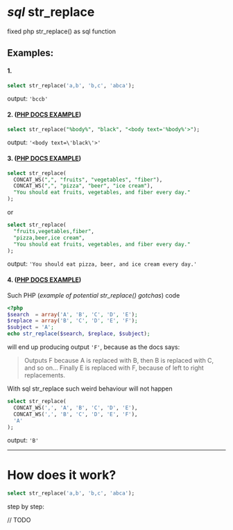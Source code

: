 # *sql* str_replace
fixed php str_replace() as sql function

## Examples:

#### 1.

```sql 
select str_replace('a,b', 'b,c', 'abca');
```

output: `'bccb'`

#### 2. ([PHP DOCS EXAMPLE](http://php.net/manual/pl/function.str-replace.php#example-4545))
```sql 
select str_replace("%body%", "black", "<body text='%body%'>");
```
output: `'<body text=\'black\'>'`

#### 3. ([PHP DOCS EXAMPLE](http://php.net/manual/pl/function.str-replace.php#example-4545))
```sql 
select str_replace(
  CONCAT_WS(",", "fruits", "vegetables", "fiber"), 
  CONCAT_WS(",", "pizza", "beer", "ice cream"), 
  "You should eat fruits, vegetables, and fiber every day."
);
```
or
```sql 
select str_replace(
  "fruits,vegetables,fiber", 
  "pizza,beer,ice cream", 
  "You should eat fruits, vegetables, and fiber every day."
);
```
output: `'You should eat pizza, beer, and ice cream every day.'`

#### 4. ([PHP DOCS EXAMPLE](http://php.net/manual/pl/function.str-replace.php#example-4546))
Such PHP (*example of potential str_replace() gotchas*) code 
```php
<?php
$search  = array('A', 'B', 'C', 'D', 'E');
$replace = array('B', 'C', 'D', 'E', 'F');
$subject = 'A';
echo str_replace($search, $replace, $subject);
```
will end up producing output `'F'`, because as the docs says:
> Outputs F because A is replaced with B, then B is replaced with C, and so on...
> Finally E is replaced with F, because of left to right replacements.

With sql str_replace such weird behaviour will not happen

```sql 
select str_replace(
  CONCAT_WS(',', 'A', 'B', 'C', 'D', 'E'),
  CONCAT_WS(',', 'B', 'C', 'D', 'E', 'F'),
  'A' 
);
```

output: `'B'`

---

# How does it work?
```sql 
select str_replace('a,b', 'b,c', 'abca');
```

step by step:

// TODO
